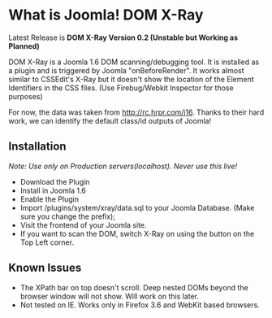 What is Joomla! DOM X-Ray
=================

Latest Release is **DOM X-Ray Version 0.2 (Unstable but Working as Planned)**

DOM X-Ray is a Joomla 1.6 DOM scanning/debugging tool. It is installed as a plugin and is triggered by Joomla "onBeforeRender".
It works almost similar to CSSEdit's X-Ray but it doesn't show the location of the Element Identifiers in the CSS files. (Use Firebug/Webkit Inspector for those purposes)

For now, the data was taken from http://rc.hrpr.com/j16. Thanks to their hard work, we can identify the default class/id outputs of Joomla!

Installation
------------

*Note: Use only on Production servers(localhost). Never use this live!*

* Download the Plugin
* Install in Joomla 1.6
* Enable the Plugin
* Import /plugins/system/xray/data.sql to your Joomla Database. (Make sure you change the prefix);
* Visit the frontend of your Joomla site. 
* If you want to scan the DOM, switch X-Ray on using the button on the Top Left corner.

Known Issues
------------

* The XPath bar on top doesn't scroll. Deep nested DOMs beyond the browser window will not show. Will work on this later.
* Not tested on IE. Works only in Firefox 3.6 and WebKit based browsers.